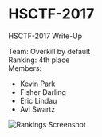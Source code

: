 # HSCTF-2017
HSCTF-2017 Write-Up

Team: Overkill by default  
Ranking: 4th place  
Members:
- Kevin Park
- Fisher Darling
- Eric Lindau
- Avi Swartz


![Rankings Screenshot](https://i.gyazo.com/c2239518d2fb790cf61a5f2e62928375.png)